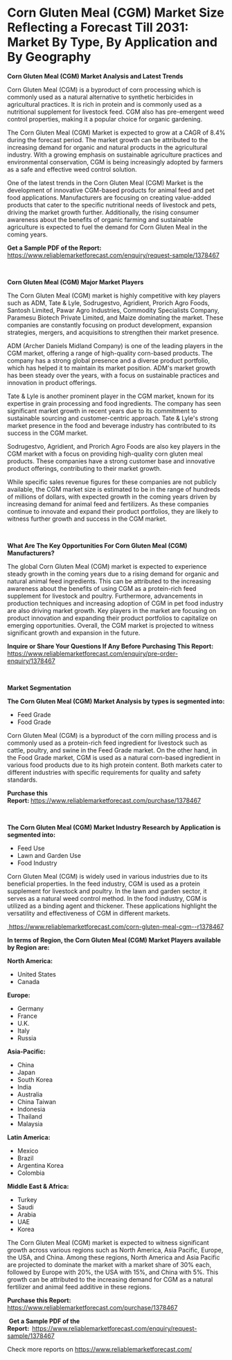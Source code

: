 <p><h1>Corn Gluten Meal (CGM) Market Size Reflecting a Forecast Till 2031: Market By Type, By Application and By Geography</h1></p><p><strong>Corn Gluten Meal (CGM) Market Analysis and Latest Trends</strong></p>
<p><p>Corn Gluten Meal (CGM) is a byproduct of corn processing which is commonly used as a natural alternative to synthetic herbicides in agricultural practices. It is rich in protein and is commonly used as a nutritional supplement for livestock feed. CGM also has pre-emergent weed control properties, making it a popular choice for organic gardening.</p><p>The Corn Gluten Meal (CGM) Market is expected to grow at a CAGR of 8.4% during the forecast period. The market growth can be attributed to the increasing demand for organic and natural products in the agricultural industry. With a growing emphasis on sustainable agriculture practices and environmental conservation, CGM is being increasingly adopted by farmers as a safe and effective weed control solution.</p><p>One of the latest trends in the Corn Gluten Meal (CGM) Market is the development of innovative CGM-based products for animal feed and pet food applications. Manufacturers are focusing on creating value-added products that cater to the specific nutritional needs of livestock and pets, driving the market growth further. Additionally, the rising consumer awareness about the benefits of organic farming and sustainable agriculture is expected to fuel the demand for Corn Gluten Meal in the coming years.</p></p>
<p><strong>Get a Sample PDF of the Report:&nbsp;</strong> <a href="https://www.reliablemarketforecast.com/enquiry/request-sample/1378467">https://www.reliablemarketforecast.com/enquiry/request-sample/1378467</a></p>
<p>&nbsp;</p>
<p><strong>Corn Gluten Meal (CGM) Major Market Players</strong></p>
<p><p>The Corn Gluten Meal (CGM) market is highly competitive with key players such as ADM, Tate & Lyle, Sodrugestvo, Agridient, Prorich Agro Foods, Santosh Limited, Pawar Agro Industries, Commodity Specialists Company, Paramesu Biotech Private Limited, and Maize dominating the market. These companies are constantly focusing on product development, expansion strategies, mergers, and acquisitions to strengthen their market presence.</p><p>ADM (Archer Daniels Midland Company) is one of the leading players in the CGM market, offering a range of high-quality corn-based products. The company has a strong global presence and a diverse product portfolio, which has helped it to maintain its market position. ADM's market growth has been steady over the years, with a focus on sustainable practices and innovation in product offerings.</p><p>Tate & Lyle is another prominent player in the CGM market, known for its expertise in grain processing and food ingredients. The company has seen significant market growth in recent years due to its commitment to sustainable sourcing and customer-centric approach. Tate & Lyle's strong market presence in the food and beverage industry has contributed to its success in the CGM market.</p><p>Sodrugestvo, Agridient, and Prorich Agro Foods are also key players in the CGM market with a focus on providing high-quality corn gluten meal products. These companies have a strong customer base and innovative product offerings, contributing to their market growth.</p><p>While specific sales revenue figures for these companies are not publicly available, the CGM market size is estimated to be in the range of hundreds of millions of dollars, with expected growth in the coming years driven by increasing demand for animal feed and fertilizers. As these companies continue to innovate and expand their product portfolios, they are likely to witness further growth and success in the CGM market.</p></p>
<p>&nbsp;</p>
<p><strong>What Are The Key Opportunities For Corn Gluten Meal (CGM) Manufacturers?</strong></p>
<p><p>The global Corn Gluten Meal (CGM) market is expected to experience steady growth in the coming years due to a rising demand for organic and natural animal feed ingredients. This can be attributed to the increasing awareness about the benefits of using CGM as a protein-rich feed supplement for livestock and poultry. Furthermore, advancements in production techniques and increasing adoption of CGM in pet food industry are also driving market growth. Key players in the market are focusing on product innovation and expanding their product portfolios to capitalize on emerging opportunities. Overall, the CGM market is projected to witness significant growth and expansion in the future.</p></p>
<p><strong>Inquire or Share Your Questions If Any Before Purchasing This Report:</strong> <a href="https://www.reliablemarketforecast.com/enquiry/pre-order-enquiry/1378467">https://www.reliablemarketforecast.com/enquiry/pre-order-enquiry/1378467</a></p>
<p>&nbsp;</p>
<p><strong>Market Segmentation</strong></p>
<p><strong>The Corn Gluten Meal (CGM) Market Analysis by types is segmented into:</strong></p>
<p><ul><li>Feed Grade</li><li>Food Grade</li></ul></p>
<p><p>Corn Gluten Meal (CGM) is a byproduct of the corn milling process and is commonly used as a protein-rich feed ingredient for livestock such as cattle, poultry, and swine in the Feed Grade market. On the other hand, in the Food Grade market, CGM is used as a natural corn-based ingredient in various food products due to its high protein content. Both markets cater to different industries with specific requirements for quality and safety standards.</p></p>
<p><strong>Purchase this Report:&nbsp;</strong><a href="https://www.reliablemarketforecast.com/purchase/1378467">https://www.reliablemarketforecast.com/purchase/1378467</a></p>
<p>&nbsp;</p>
<p><strong>The Corn Gluten Meal (CGM) Market Industry Research by Application is segmented into:</strong></p>
<p><ul><li>Feed Use</li><li>Lawn and Garden Use</li><li>Food Industry</li></ul></p>
<p><p>Corn Gluten Meal (CGM) is widely used in various industries due to its beneficial properties. In the feed industry, CGM is used as a protein supplement for livestock and poultry. In the lawn and garden sector, it serves as a natural weed control method. In the food industry, CGM is utilized as a binding agent and thickener. These applications highlight the versatility and effectiveness of CGM in different markets.</p></p>
<p><a href="https://www.reliablemarketforecast.com/corn-gluten-meal-cgm--r1378467">&nbsp;https://www.reliablemarketforecast.com/corn-gluten-meal-cgm--r1378467</a></p>
<p><strong>In terms of Region, the Corn Gluten Meal (CGM) Market Players available by Region are:</strong></p>
<p>
    <p> <strong> North America: </strong>
        <ul>
            <li>United States</li>
            <li>Canada</li>
        </ul>
        </p> 
    <p> <strong> Europe: </strong>
        <ul>
            <li>Germany</li>
            <li>France</li>
            <li>U.K.</li>
            <li>Italy</li>
            <li>Russia</li>
        </ul>
        </p> 
    <p> <strong> Asia-Pacific: </strong>
        <ul>
            <li>China</li>
            <li>Japan</li>
            <li>South Korea</li>
            <li>India</li>
            <li>Australia</li>
            <li>China Taiwan</li>
            <li>Indonesia</li>
            <li>Thailand</li>
            <li>Malaysia</li>
        </ul>
        </p> 
    <p> <strong> Latin America: </strong>
        <ul>
            <li>Mexico</li>
            <li>Brazil</li>
            <li>Argentina Korea</li>
            <li>Colombia</li>
        </ul>
        </p> 
    <p> <strong> Middle East & Africa: </strong>
        <ul>
            <li>Turkey</li>
            <li>Saudi</li>
            <li>Arabia</li>
            <li>UAE</li>
            <li>Korea</li>
        </ul>
    </p>
    </p>
<p><p>The Corn Gluten Meal (CGM) market is expected to witness significant growth across various regions such as North America, Asia Pacific, Europe, the USA, and China. Among these regions, North America and Asia Pacific are projected to dominate the market with a market share of 30% each, followed by Europe with 20%, the USA with 15%, and China with 5%. This growth can be attributed to the increasing demand for CGM as a natural fertilizer and animal feed additive in these regions.</p></p>
<p><strong>Purchase this Report: </strong><a href="https://www.reliablemarketforecast.com/purchase/1378467">https://www.reliablemarketforecast.com/purchase/1378467</a></p>
<p>&nbsp;<strong>Get a Sample PDF of the Report:&nbsp;&nbsp;</strong><a href="https://www.reliablemarketforecast.com/enquiry/request-sample/1378467">https://www.reliablemarketforecast.com/enquiry/request-sample/1378467</a></p>
<p><strong></strong></p>
<p>Check more reports on <a href="https://www.reliablemarketforecast.com/">https://www.reliablemarketforecast.com/</a></p>